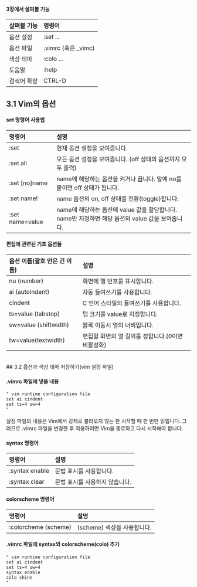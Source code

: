 #### 3장에서 살펴볼 기능

|살펴볼 기능 |명령어  |
|:-----------|:-------|
|옵션 설정   |:set ...|
|옵션 파일   |.vimrc (혹은 _vimc)|
|색상 테마   |:colo ...|
|도움말      |:help|
|검색어 확장 |CTRL-D|

## 3.1 Vim의 옵션

#### set 명령어 사용법

|명령어          |설명|
|:---------------|:---|
|:set            |현재 옵션 설정을 보여줍니다.|
|:set all        |모든 옵션 설정을 보여줍니다. (off 상태의 옵션까지 모두 출력)|
|:set [no]name   |name에 해당하는 옵션을 켜거나 끕니다. 앞에 no를 붙이면 off 상태가 됩니다.|
|:set name!      |name 옵션의 on, off 상태를 전환(toggle)합니다.|
|:set name=value |name에 해당하는 옵션에 value 값을 할당합니다.<br/>name만 지정하면 해당 옵션의 value 값을 보여줍니다.|

#### 편집에 관련된 기초 옵션들

|옵션 이름(괄호 안은 긴 이름) |설명 |
|:----------------------------|:----|
|nu (number)           |화면에 행 번호를 표시합니다.|
|ai (autoindent)       |자동 들여쓰기를 사용합니다.|
|cindent               |C 언어 스타일의 들여쓰기를 사용합니다.|
|ts=value (tabstop)    |탭 크기를 value로 지정합니다.|
|sw=value (shiftwidth) |블록 이동시 열의 너비입니다.|
|tw=value(textwidth)   |편집할 화면의 열 길이를 정합니다.(0이면 비활성화)|

<br/>
## 3.2 옵션과 색상 테마 저장하기(vim 설정 파일)

#### .vimrc 파일에 넣을 내용

```
" vim runtime configuration file
set ai cindent
set ts=4 sw=4
"
```

설정 파일의 내용은 Vim에서 강제로 불러오지 않는 한 시작할 때 한 번만 읽힙니다. 그러므로 .vimrc 파일을 변경한 후 적용하려면 Vim을 종료하고 다시 시작해야 합니다.

#### syntax 명령어

|명령어         |설명|
|:--------------|:---|
|:syntax enable |문법 표시를 사용합니다.|
|:syntax clear  |문법 표시를 사용하지 않습니다.|

#### colorscheme 명령어

|명령어               |설명|
|:--------------------|:---|
|:colorcheme (scheme) |(scheme) 색상을 사용합니다.|

#### .vimrc 파일에 syntax와 colorscheme(colo) 추가

```
" vim runtime configuration file
set ai cindent
set ts=4 sw=4
syntax enable
colo shine
"
```


